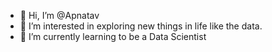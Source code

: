 - 👋 Hi, I’m @Apnatav
- 👀 I’m interested in exploring new things in life like the data.
- 🌱 I’m currently learning to be a Data Scientist


<!---
Apnatav/Apnatav is a ✨ special ✨ repository because its `README.md` (this file) appears on your GitHub profile.
You can click the Preview link to take a look at your changes.
--->
